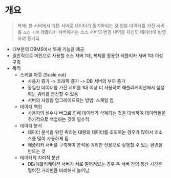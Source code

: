 # 개요
> 복제: 한 서버에서 다른 서버로 데이터가 동기화되는 것
> 원본 데이터를 가진 서버를 `소스 서버`
> 레플리카 서버에서는 소스 서버의 변경 내역을 자신의 데이터에 반영하여 동기화

- 대부분의 DBMS에서 복제 기능을 제공
- 일반적으로 메인으로 사용할 소스 서버 1대, 복제를 활용한 레플리카 서버 1대 이상 구축
- 목적
  - 스케일 아웃 (Scale out)
    - 사용자 증가 -> 트래픽 증가 -> DB 서버의 부하 증가
    - 동일한 데이터를 가진 서버를 1대 이상 더 사용하여 애플리케이션에서 실행되는 쿼리를 분산할 수 있음
    - 서버의 사양을 업그레이드하는 방법: 스케일 업
  - 데이터 백업
    - 사용자의 실수나 버그로 인해 데이터가 삭제되는 것을 대비하여 데이터들을 주기적으로 백업하는 것이 필수적
  - 데이터 분석
    - 데이터 분석을 위한 쿼리는 대량의 데이터를 조회하는 경우가 많아서 리소스를 많이 사용하게 됨
    - 레플리카 서버를 구축하여 분석용 쿼리만 전용으로 실행할 수 있는 환경을 만드는 것
  - 데이터의 지리적 분산
    - DB/애플리케이션 서버가 서로 떨어져있는 경우 두 서버 간의 통신 시간은 떨어진 거리만큼 비례해서 늘어남
